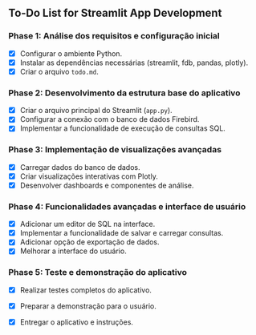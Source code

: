 ## To-Do List for Streamlit App Development

### Phase 1: Análise dos requisitos e configuração inicial
- [x] Configurar o ambiente Python.
- [x] Instalar as dependências necessárias (streamlit, fdb, pandas, plotly).
- [x] Criar o arquivo `todo.md`.

### Phase 2: Desenvolvimento da estrutura base do aplicativo
- [x] Criar o arquivo principal do Streamlit (`app.py`).
- [x] Configurar a conexão com o banco de dados Firebird.
- [x] Implementar a funcionalidade de execução de consultas SQL.

### Phase 3: Implementação de visualizações avançadas
- [x] Carregar dados do banco de dados.
- [x] Criar visualizações interativas com Plotly.
- [x] Desenvolver dashboards e componentes de análise.

### Phase 4: Funcionalidades avançadas e interface de usuário
- [x] Adicionar um editor de SQL na interface.
- [x] Implementar a funcionalidade de salvar e carregar consultas.
- [x] Adicionar opção de exportação de dados.
- [x] Melhorar a interface do usuário.

### Phase 5: Teste e demonstração do aplicativo
- [x] Realizar testes completos do aplicativo.
- [x] Preparar a demonstração para o usuário.
- [x] Entregar o aplicativo e instruções.

